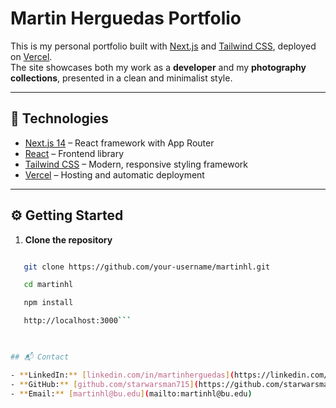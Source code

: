 # Martin Herguedas Portfolio

This is my personal portfolio built with [Next.js](https://nextjs.org) and [Tailwind CSS](https://tailwindcss.com), deployed on [Vercel](https://vercel.com).  
The site showcases both my work as a **developer** and my **photography collections**, presented in a clean and minimalist style.  

---

## 🚀 Technologies

- [Next.js 14](https://nextjs.org/) – React framework with App Router  
- [React](https://reactjs.org/) – Frontend library  
- [Tailwind CSS](https://tailwindcss.com/) – Modern, responsive styling framework  
- [Vercel](https://vercel.com/) – Hosting and automatic deployment  

---

## ⚙️ Getting Started

1. **Clone the repository**
```bash

   git clone https://github.com/your-username/martinhl.git

   cd martinhl

   npm install

   http://localhost:3000```
   


## 📬 Contact

- **LinkedIn:** [linkedin.com/in/martinherguedas](https://linkedin.com/in/martinherguedas)  
- **GitHub:** [github.com/starwarsman715](https://github.com/starwarsman715)  
- **Email:** [martinhl@bu.edu](mailto:martinhl@bu.edu)
